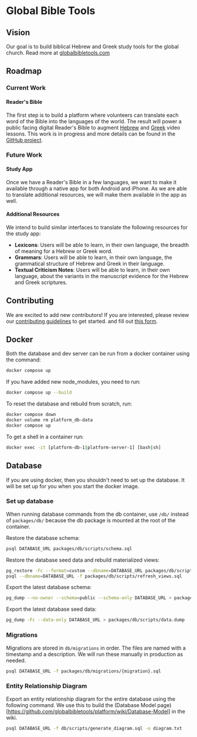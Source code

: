 # Global Bible Tools

## Vision

Our goal is to build biblical Hebrew and Greek study tools for the global church. Read more at [globalbibletools.com](https://globalbibletools.com)

## Roadmap

### Current Work

#### Reader's Bible

The first step is to build a platform where volunteers can translate each word of the Bible into the languages of the world.
The result will power a public facing digital Reader's Bible to augment [Hebrew](https://www.youtube.com/@AlephwithBeth) and [Greek](https://www.youtube.com/@AlphawithAngela) video lessons.
This work is in progress and more details can be found in the [GitHub project](https://github.com/orgs/globalbibletools/projects/1/views/1).

### Future Work

#### Study App

Once we have a Reader's Bible in a few languages, we want to make it available through a native app for both Android and iPhone.
As we are able to translate additional resources, we will make them available in the app as well.

#### Additional Resources

We intend to build similar interfaces to translate the following resources for the study app:

- **Lexicons**: Users will be able to learn, in their own language, the breadth of meaning for a Hebrew or Greek word.
- **Grammars**: Users will be able to learn, in their own language, the grammatical structure of Hebrew and Greek in their language.
- **Textual Criticism Notes**: Users will be able to learn, in their own language, about the variants in the manuscript evidence for the Hebrew and Greek scriptures.

## Contributing

We are excited to add new contributors! If you are interested,
please review our [contributing guidelines](https://github.com/globalbibletools/platform/blob/main/.github/CONTRIBUTING.md) to get started.
and fill out [this form](https://enormous-square-660.notion.site/1468e90207d68038b9e5f22949d40b87?pvs=105).

## Docker

Both the database and dev server can be run from a docker container using the command:

```bash
docker compose up
```

If you have added new node_modules, you need to run:

```bash
docker compose up --build
```

To reset the database and rebuild from scratch, run:

```bash
docker compose down
docker volume rm platform_db-data
docker compose up
```

To get a shell in a container run:

```bash
docker exec -it [platform-db-1|platform-server-1] [bash|sh]
```

## Database

If you are using docker, then you shouldn't need to set up the database.
It will be set up for you when you start the docker image.

### Set up database

When running database commands from the db container, use `/db/` instead of `packages/db/` because the db package is mounted at the root of the container.

Restore the database schema:

```bash
psql DATABASE_URL packages/db/scripts/schema.sql
```

Restore the database seed data and rebuild materialized views:

```bash
pg_restore -Fc --format=custom --dbname=DATABASE_URL packages/db/scripts/data.dump
psql --dbname=DATABASE_URL -f packages/db/scripts/refresh_views.sql
```

Export the latest database schema:

```bash
pg_dump --no-owner --schema=public --schema-only DATABASE_URL > packages/db/scripts/schema.sql
```

Export the latest database seed data:

```bash
pg_dump -Fc --data-only DATABASE_URL > packages/db/scripts/data.dump
```

### Migrations

Migrations are stored in `db/migrations` in order. The files are named with a timestamp and a description.
We will run these manually in production as needed.

```bash
psql DATABASE_URL -f packages/db/migrations/{migration}.sql
```

### Entity Relationship Diagram

Export an entity relationship diagram for the entire database using the following command. We use this to build the (Database Model page)[https://github.com/globalbibletools/platform/wiki/Database-Model] in the wiki.

```bash
psql DATABASE_URL -f db/scripts/generate_diagram.sql -o diagram.txt
```
